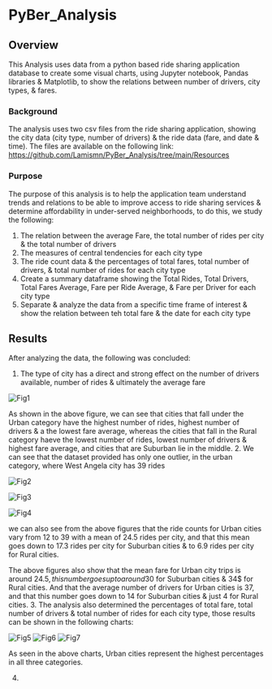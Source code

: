 # PyBer_Analysis
## Overview
This Analysis uses data from a python based ride sharing application database to create some visual charts, using Jupyter notebook, Pandas libraries & Matplotlib, to show the relations between number of drivers, city types, & fares.
### Background
The analysis uses two csv files from the ride sharing application, showing the city data (city type, number of drivers) & the ride data (fare, and date & time). The files are available on the following link:
https://github.com/Lamismn/PyBer_Analysis/tree/main/Resources
### Purpose
The purpose of this analysis is to help the application team understand trends and relations to be able to improve access to ride sharing services & determine affordability in under-served neighborhoods, to do this, we study the following:

1. The relation between the average Fare, the total number of rides per city & the total number of drivers
2. The measures of central tendencies for each city type
3. The ride count data & the percentages of total fares, total number of drivers, & total number of rides for each city type
4. Create a summary dataframe showing the Total Rides,	Total Drivers,	Total Fares	Average, Fare per Ride	Average, & Fare per Driver for each city type
5. Separate & analyze the data from a specific time frame of interest & show the relation between teh total fare & the date for each city type
## Results
After analyzing the data, the following was concluded:

1. The type of city has a direct and strong effect on the number of drivers available, number of rides & ultimately the average fare

![Fig1](https://user-images.githubusercontent.com/79733383/113519825-b5873900-955c-11eb-9dd9-0fa41d14bd13.png)

As shown in the above figure, we can see that cities that fall under the Urban category have the highest number of rides, highest number of drivers & a the lowest fare average, whereas the cities that fall in the Rural category haeve the lowest number of rides, lowest number of drivers & highest fare average, and cities that are Suburban lie in the middle.
2. We can see that the dataset provided has only one outlier, in the urban category, where West Angela city has 39 rides

![Fig2](https://user-images.githubusercontent.com/79733383/113519930-90df9100-955d-11eb-9f85-7d680da3072b.png)

![Fig3](https://user-images.githubusercontent.com/79733383/113520035-4f9bb100-955e-11eb-8c31-86bd5719826d.png)

![Fig4](https://user-images.githubusercontent.com/79733383/113520039-56c2bf00-955e-11eb-941a-d0b140b8e240.png)


we can also see from the above figures that the ride counts for Urban cities vary from 12 to 39 with a mean of 24.5 rides per city, and that this mean goes down to 17.3 rides per city for Suburban cities & to 6.9 rides per city for Rural cities.

The above figures also show that the mean fare for Urban city trips is around 24.5$, this number goes up to around 30$ for Suburban cities & 34$ for Rural cities. And that the average number of drivers for Urban cities is 37, and that this number goes down to 14 for Suburban cities & just 4 for Rural cities.
3. The analysis also determined the percentages of total fare, total number of drivers & total number of rides for each city type, those results can be shown in the following charts:

![Fig5](https://user-images.githubusercontent.com/79733383/113520499-7f988380-9561-11eb-9957-9b31fec62be6.png)
![Fig6](https://user-images.githubusercontent.com/79733383/113520502-86bf9180-9561-11eb-90d6-759aa5e08374.png)
![Fig7](https://user-images.githubusercontent.com/79733383/113520511-8d4e0900-9561-11eb-8ec6-68afca4484fd.png)

As seen in the above charts, Urban cities represent the highest percentages in all three categories.

4. 


